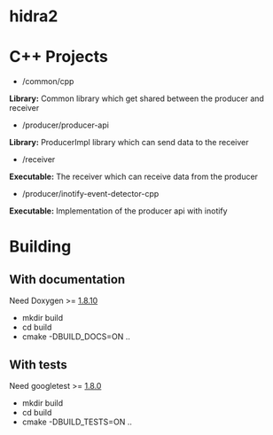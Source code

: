 # hidra2

# C++ Projects
 
 - /common/cpp
 
 **Library:** Common library which get shared between the producer and receiver 
 
 - /producer/producer-api
 
 **Library:** ProducerImpl library which can send data to the receiver
 
 - /receiver
 
 **Executable:** The receiver which can receive data from the producer
  
 - /producer/inotify-event-detector-cpp
 
 **Executable:** Implementation of the producer api with inotify


# Building

## With documentation

Need Doxygen >= [1.8.10](https://github.com/doxygen/doxygen/releases/tag/Release_1_8_11)

 - mkdir build
 - cd build
 - cmake -DBUILD_DOCS=ON ..

## With tests

Need googletest >= [1.8.0](https://github.com/google/googletest/releases/tag/release-1.8.0)

 - mkdir build
 - cd build
 - cmake -DBUILD_TESTS=ON ..
